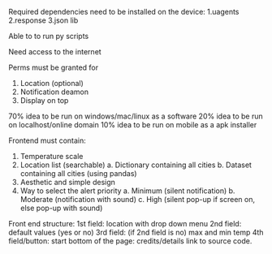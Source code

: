 Required dependencies need to be installed on the device:
1.uagents
2.response
3.json lib

Able to to run py scripts

Need access to the internet

Perms must be granted for
1. Location (optional) 
2. Notification deamon
3. Display on top

70% idea to be run on windows/mac/linux as a software
20% idea to be run on localhost/online domain
10% idea to be run on mobile as a apk installer

Frontend must contain:
1. Temperature scale
2. Location list (searchable)
    a. Dictionary containing all cities
    b. Dataset containing all cities (using pandas)
3. Aesthetic and simple design
4. Way to select the alert priority
     a. Minimum (silent notification)
     b. Moderate (notification with sound)
     c. High (silent pop-up if screen on, else pop-up with sound)

Front end structure:
1st field: location with drop down menu
2nd field: default values (yes or no)
3rd field: (if 2nd field is no) max and min temp
4th field/button: start
bottom of the page: credits/details link to source code.
